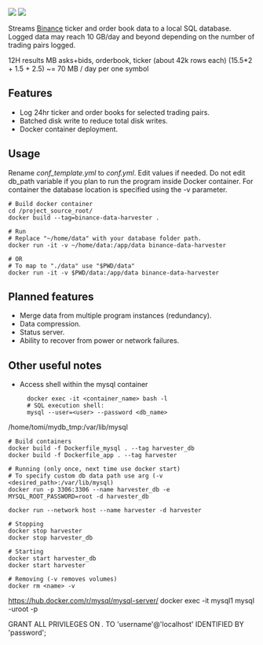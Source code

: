 ![](https://img.shields.io/badge/python-3.7-blue) ![](https://img.shields.io/badge/license-MIT-green) 

Streams [Binance](https://www.binance.com) ticker and order book data to a local SQL database.
Logged data may reach 10 GB/day and beyond depending on the number of trading pairs logged.

12H results MB
asks+bids, orderbook, ticker (about 42k rows each)
(15.5*2 + 1.5 + 2.5)
~= 70 MB / day per one symbol




## Features

* Log 24hr ticker and order books for selected trading pairs.
* Batched disk write to reduce total disk writes.
* Docker container deployment.

## Usage

Rename *conf_template.yml* to *conf.yml*. Edit values if needed.
Do not edit db_path variable if you plan to run the program inside Docker container.
For container the database location is specified using the -v parameter.


	# Build docker container
	cd /project_source_root/
	docker build --tag=binance-data-harvester .
	
	# Run
	# Replace "~/home/data" with your database folder path.
	docker run -it -v ~/home/data:/app/data binance-data-harvester
	
	# OR
	# To map to "./data" use "$PWD/data"
	docker run -it -v $PWD/data:/app/data binance-data-harvester
	
## Planned features
* Merge data from multiple program instances (redundancy).
* Data compression.
* Status server.
* Ability to recover from power or network failures.

## Other useful notes
* Access shell within the mysql container

		docker exec -it <container_name> bash -l
		# SQL execution shell:
		mysql --user=<user> --password <db_name>
		
/home/tomi/mydb_tmp:/var/lib/mysql
	
	# Build containers
	docker build -f Dockerfile_mysql . --tag harvester_db
	docker build -f Dockerfile_app . --tag harvester
	
	# Running (only once, next time use docker start)
	# To specify custom db data path use arg (-v <desired_path>:/var/lib/mysql)
	docker run -p 3306:3306 --name harvester_db -e MYSQL_ROOT_PASSWORD=root -d harvester_db
	
	docker run --network host --name harvester -d harvester
	
	# Stopping
	docker stop harvester
	docker stop harvester_db
	
	# Starting
	docker start harvester_db
	docker start harvester
	
	# Removing (-v removes volumes)
	docker rm <name> -v


https://hub.docker.com/r/mysql/mysql-server/
docker exec -it mysql1 mysql -uroot -p


GRANT ALL PRIVILEGES ON *.* TO 'username'@'localhost' IDENTIFIED BY 'password';

